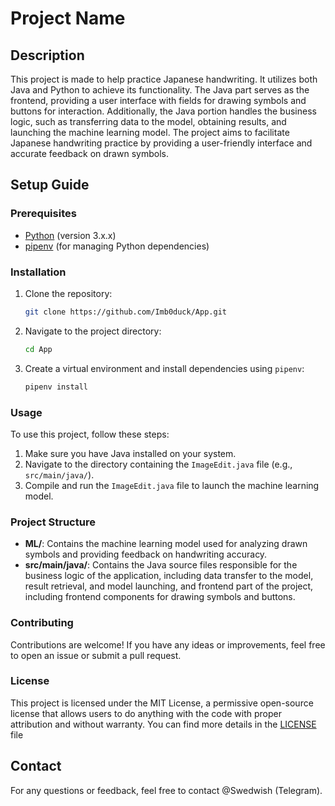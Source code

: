 # Project Name

## Description

This project is made to help practice Japanese handwriting. It utilizes both Java and Python to achieve its functionality. The Java part serves as the frontend, providing a user interface with fields for drawing symbols and buttons for interaction. Additionally, the Java portion handles the business logic, such as transferring data to the model, obtaining results, and launching the machine learning model. The project aims to facilitate Japanese handwriting practice by providing a user-friendly interface and accurate feedback on drawn symbols.

## Setup Guide

### Prerequisites
- [Python](https://www.python.org/downloads/) (version 3.x.x)
- [pipenv](https://pipenv.pypa.io/en/latest/install/) (for managing Python dependencies)

### Installation

1. Clone the repository:
    ```bash
    git clone https://github.com/Imb0duck/App.git
    ```

2. Navigate to the project directory:
    ```bash
    cd App
    ```

3. Create a virtual environment and install dependencies using `pipenv`:
    ```bash
    pipenv install
    ```

### Usage

To use this project, follow these steps:

1. Make sure you have Java installed on your system.
2. Navigate to the directory containing the `ImageEdit.java` file (e.g., `src/main/java/`).
3. Compile and run the `ImageEdit.java` file to launch the machine learning model.

### Project Structure

- **ML/**: Contains the machine learning model used for analyzing drawn symbols and providing feedback on handwriting accuracy.
- **src/main/java/**: Contains the Java source files responsible for the business logic of the application, including data transfer to the model, result retrieval, and model launching, and frontend part of the project,  including frontend components for drawing symbols and buttons.


### Contributing

Contributions are welcome! If you have any ideas or improvements, feel free to open an issue or submit a pull request.

### License

This project is licensed under the MIT License, a permissive open-source license that allows users to do anything with the code with proper attribution and without warranty. You can find more details in the [LICENSE](LICENSE) file

## Contact

For any questions or feedback, feel free to contact @Swedwish (Telegram).
